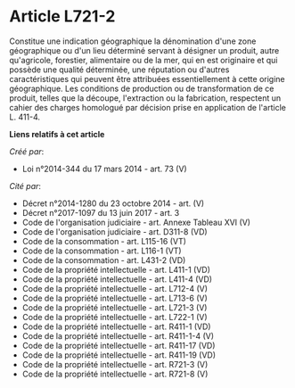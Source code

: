 # Article L721-2

Constitue une indication géographique la dénomination d'une zone géographique ou d'un lieu déterminé servant à désigner un
produit, autre qu'agricole, forestier, alimentaire ou de la mer, qui en est originaire et qui possède une qualité déterminée,
une réputation ou d'autres caractéristiques qui peuvent être attribuées essentiellement à cette origine géographique. Les
conditions de production ou de transformation de ce produit, telles que la découpe, l'extraction ou la fabrication,
respectent un cahier des charges homologué par décision prise en application de l'article L. 411-4.

**Liens relatifs à cet article**

_Créé par_:

  - Loi n°2014-344 du 17 mars 2014 - art. 73 (V)

_Cité par_:

  - Décret n°2014-1280 du 23 octobre 2014 - art. (V)
  - Décret n°2017-1097 du 13 juin 2017 - art. 3
  - Code de l'organisation judiciaire - art. Annexe Tableau XVI (V)
  - Code de l'organisation judiciaire - art. D311-8 (VD)
  - Code de la consommation - art. L115-16 (VT)
  - Code de la consommation - art. L116-1 (VT)
  - Code de la consommation - art. L431-2 (VD)
  - Code de la propriété intellectuelle - art. L411-1 (VD)
  - Code de la propriété intellectuelle - art. L411-4 (VD)
  - Code de la propriété intellectuelle - art. L712-4 (V)
  - Code de la propriété intellectuelle - art. L713-6 (V)
  - Code de la propriété intellectuelle - art. L721-3 (V)
  - Code de la propriété intellectuelle - art. L722-1 (V)
  - Code de la propriété intellectuelle - art. R411-1 (VD)
  - Code de la propriété intellectuelle - art. R411-1-4 (V)
  - Code de la propriété intellectuelle - art. R411-17 (VD)
  - Code de la propriété intellectuelle - art. R411-19 (VD)
  - Code de la propriété intellectuelle - art. R721-3 (V)
  - Code de la propriété intellectuelle - art. R721-8 (V)

